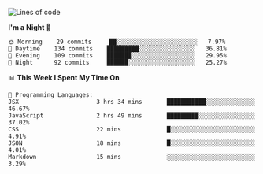 <!--START_SECTION:waka-->
![Lines of code](https://img.shields.io/badge/From%20Hello%20World%20I%27ve%20Written-143867%20lines%20of%20code-blue)

**I'm a Night 🦉** 

```text
🌞 Morning    29 commits     ██░░░░░░░░░░░░░░░░░░░░░░░   7.97% 
🌆 Daytime    134 commits    █████████░░░░░░░░░░░░░░░░   36.81% 
🌃 Evening    109 commits    ███████░░░░░░░░░░░░░░░░░░   29.95% 
🌙 Night      92 commits     ██████░░░░░░░░░░░░░░░░░░░   25.27%

```


📊 **This Week I Spent My Time On** 

```text
💬 Programming Languages: 
JSX                      3 hrs 34 mins       ███████████░░░░░░░░░░░░░░   46.67% 
JavaScript               2 hrs 49 mins       █████████░░░░░░░░░░░░░░░░   37.02% 
CSS                      22 mins             █░░░░░░░░░░░░░░░░░░░░░░░░   4.91% 
JSON                     18 mins             █░░░░░░░░░░░░░░░░░░░░░░░░   4.01% 
Markdown                 15 mins             ░░░░░░░░░░░░░░░░░░░░░░░░░   3.29%

```


<!--END_SECTION:waka-->
